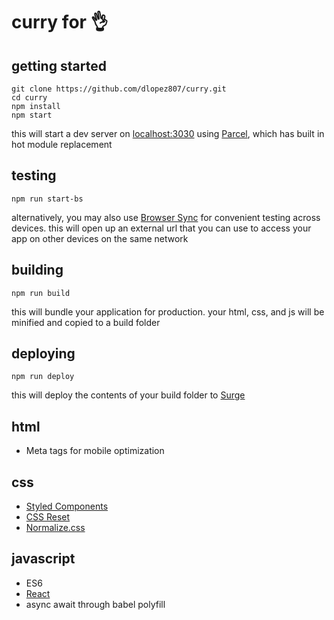 # curry for 👌

## getting started
```shell
git clone https://github.com/dlopez807/curry.git
cd curry
npm install
npm start
```
this will start a dev server on [localhost:3030](http://localhost:3030) using [Parcel](https://parceljs.org/), which has built in hot module replacement

## testing
```shell
npm run start-bs
```
alternatively, you may also use [Browser Sync](https://browsersync.io/) for convenient testing across devices. this will open up an external url that you can use to access your app on other devices on the same network

## building
```shell
npm run build
```
this will bundle your application for production. your html, css, and js will be minified and copied to a build folder

## deploying
```shell
npm run deploy
```
this will deploy the contents of your build folder to [Surge](https://surge.sh/)

## html
* Meta tags for mobile optimization

## css
* [Styled Components](https://www.styled-components.com/)
* [CSS Reset](https://meyerweb.com/eric/tools/css/reset/)
* [Normalize.css](https://necolas.github.io/normalize.css/)

## javascript
* ES6
* [React](https://reactjs.org)
* async await through babel polyfill